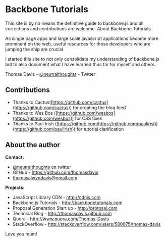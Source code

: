 # Backbone Tutorials

This site is by no means the definitive guide to backbone.js and all corrections and contributions are welcome.
About Backbone Tutorials

As single page apps and large scale javascript applications become more prominent on the web, useful resources for those developers who are jumping the ship are crucial

I started this site to not only consolidate my understanding of backbone.js but to also document what I have learned thus far for myself and others.

Thomas Davis - [@neutralthoughts](http://twitter.com/neutralthoughts) - Twitter

## Contributions

* Thanks to Cactus([https://github.com/cactus](https://github.com/cactus)) for creating the blog feed
* Thanks to Wes Bos ([https://github.com/wesbos](https://github.com/wesbos)) for CSS fixes
* Thanks to Paul Irish ([https://github.com/https://github.com/paulirish](https://github.com/paulirish)) for tutorial clarification

## About the author

**Contact:**

*   [@neutralthoughts](http://twitter.com/neutralthoughts) on twitter
*   GitHub - https://github.com/thomasdavis
*   thomasalwyndavis@gmail.com

**Projects:**

*   JavaScript Library CDN - http://cdnjs.com
*   Backbone.js Tutorials - http://backbonetutorials.com
*   Proposal Generation Start up - http://protosal.com
*   Technical Blog - http://thomasdavis.github.com
*   Quora - http://www.quora.com/Thomas-Davis
*   StackOverflow - http://stackoverflow.com/users/580675/thomas-davis

Love you mum!
<img alt="Clicky" width="1" height="1" src="//in.getclicky.com/66606907ns.gif" />